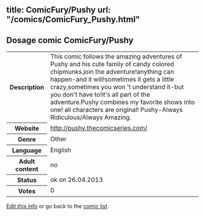 title: ComicFury/Pushy
url: "/comics/ComicFury_Pushy.html"
---
Dosage comic ComicFury/Pushy
-----------------------------------------

<p id="msg"></p>
<script type="text/javascript">
if (window.location.search === '?edit_info_mail=sent_ok') {
  var elem = document.getElementById("msg");
  elem.innerHTML = 'Edited information sucessfully sent.';
  elem.className = 'ok';
}
</script>
<table class="comicinfo">
<tr>
<th>Description</th><td>This comic follows the amazing adventures of Pushy and his cute family of candy colored chipmunks.join the adventure!anything can happen-and it will!sometimes it gets a little crazy,sometimes you won 't understand it-but you don't have to!it's all part of the adventure.Pushy combines my favorite shows into one! all characters are original! Pushy-Always Ridiculous/Always Amazing.</td>
</tr>
<tr>
<th>Website</th><td><a href="http://pushy.thecomicseries.com/">http://pushy.thecomicseries.com/</a></td>
</tr>
<tr>
<th>Genre</th><td>Other</td>
</tr>
<tr>
<th>Language</th><td>English</td>
</tr>
<tr>
<th>Adult content</th><td>no</td>
</tr>
<tr>
<th>Status</th><td>ok on 26.04.2013</td>
</tr>
<tr>
<th>Votes</th><td>0</td>
</tr>
</table>

[Edit this info](ComicFury_Pushy_edit.html) or go back to the [comic list](../comic-index.html).
